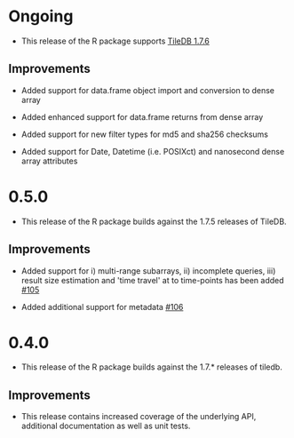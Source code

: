 
# Ongoing

* This release of the R package supports [TileDB 1.7.6](https://github.com/TileDB-Inc/TileDB/releases/tag/1.7.6)

## Improvements

- Added support for data.frame object import and conversion to dense array

- Added enhanced support for data.frame returns from dense array

- Added support for new filter types for md5 and sha256 checksums

- Added support for Date, Datetime (i.e. POSIXct) and nanosecond dense array attributes


# 0.5.0

- This release of the R package builds against the 1.7.5 releases of TileDB.

## Improvements

- Added support for i) multi-range subarrays, ii) incomplete queries,
  iii) result size estimation and 'time travel' at to time-points has been
  added [#105](https://github.com/TileDB-Inc/TileDB-R/pull/105)

- Added additional support for metadata [#106](https://github.com/TileDB-Inc/TileDB-R/pull/105)


# 0.4.0

* This release of the R package builds against the 1.7.* releases of tiledb.

## Improvements

- This release contains increased coverage of the underlying API, additional
  documentation as well as unit tests.
